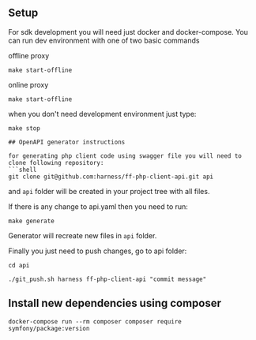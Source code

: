 ## Setup

For sdk development you will need just docker and docker-compose. You can run dev environment with one of two basic commands

offline proxy
```shell
make start-offline
```

online proxy
```shell
make start-offline
```

when you don't need development environment just type:
```shell
make stop

## OpenAPI generator instructions

for generating php client code using swagger file you will need to clone following repository:
```shell
git clone git@github.com:harness/ff-php-client-api.git api
```

and `api` folder will be created in your project tree with all files.

If there is any change to api.yaml then you need to run:
```shell
make generate
```

Generator will recreate new files in `api` folder.

Finally you just need to push changes, go to api folder:
```shell
cd api

./git_push.sh harness ff-php-client-api "commit message"
```

## Install new dependencies using composer

```shell
docker-compose run --rm composer composer require symfony/package:version
```

